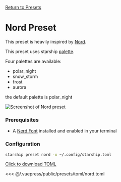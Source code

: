 [Return to Presets](./README.md#nord)

# Nord Preset

This preset is heavily inspired by [Nord](https://www.nordtheme.com/).

This preset uses starship [palette](https://starship.rs/config/#prompt).

Four palettes are available:
- polar_night
- snow_storm
- frost
- aurora

the default palette is polar_night

![Screenshot of Nord preset](/presets/img/nord.png)

### Prerequisites

- A [Nerd Font](https://www.nerdfonts.com/) installed and enabled in your terminal

### Configuration

```sh
starship preset nord -o ~/.config/starship.toml
```

[Click to download TOML](/presets/toml/nord.toml)

<<< @/.vuepress/public/presets/toml/nord.toml
